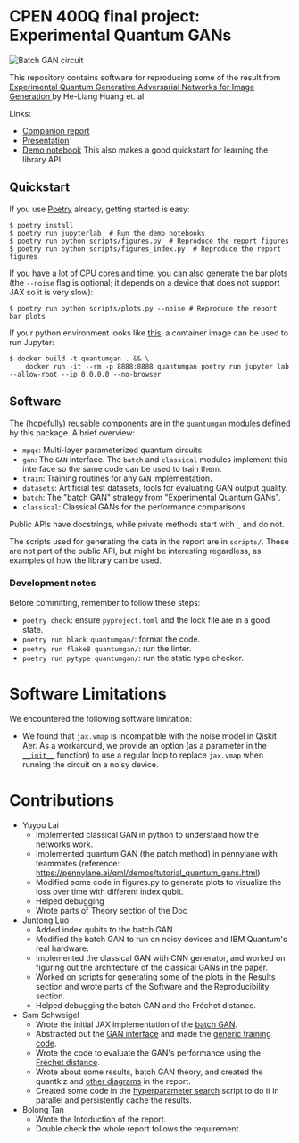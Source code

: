 # CPEN 400Q final project: Experimental Quantum GANs

![Batch GAN circuit](https://user-images.githubusercontent.com/33556084/232192493-dd3f1fc5-7bc6-494a-beae-6ade8cb9bd27.png)

This repository contains software for reproducing some of the result from
[Experimental Quantum Generative Adversarial Networks for Image Generation
](https://arxiv.org/abs/2010.06201) by He-Liang Huang et. al.

Links:
- [Companion report](report/report.pdf)
- [Presentation](report/presentation.pdf)
- [Demo notebook](demo/talk-demo.ipynb)
  This also makes a good quickstart for learning the library API.

## Quickstart

If you use [Poetry](https://python-poetry.org/) already, getting started is
easy:

```
$ poetry install
$ poetry run jupyterlab  # Run the demo notebooks
$ poetry run python scripts/figures.py  # Reproduce the report figures
$ poetry run python scripts/figures_index.py  # Reproduce the report figures
```

If you have a lot of CPU cores and time, you can also generate the bar plots 
(the `--noise` flag is optional; it depends on a device that does not support JAX so it is very slow):
```
$ poetry run python scripts/plots.py --noise # Reproduce the report bar plots
```

If your python environment looks like [this](https://xkcd.com/1987/), a container
image can be used to run Jupyter:

```
$ docker build -t quantumgan . && \
    docker run -it --rm -p 8888:8888 quantumgan poetry run jupyter lab --allow-root --ip 0.0.0.0 --no-browser
```

## Software

The (hopefully) reusable components are in the `quantumgan` modules defined by
this package.  A brief overview:
- `mpqc`: Multi-layer parameterized quantum circuits
- `gan`: The `GAN` interface.  The `batch` and `classical` modules implement
  this interface so the same code can be used to train them.
- `train`: Training routines for any `GAN` implementation.
- `datasets`: Artificial test datasets, tools for evaluating GAN output quality.
- `batch`: The "batch GAN" strategy from "Experimental Quantum GANs".
- `classical`: Classical GANs for the performance comparisons

Public APIs have docstrings, while private methods start with `_` and do not.

The scripts used for generating the data in the report are in `scripts/`.  These
are not part of the public API, but might be interesting regardless, as examples
of how the library can be used.

### Development notes

Before committing, remember to follow these steps:
- `poetry check`: ensure `pyproject.toml` and the lock file are in a good state.
- `poetry run black quantumgan/`: format the code.
- `poetry run flake8 quantumgan/`: run the linter.
- `poetry run pytype quantumgan/`: run the static type checker.

# Software Limitations
We encountered the following software limitation:
- We found that `jax.vmap` is incompatible with the noise model in Qiskit Aer. As
a workaround, we provide an option (as a parameter in the 
[`__init__`](quantumgan/batch.py) function) to use a regular loop to 
replace `jax.vmap` when running the circuit on a noisy device.

# Contributions

- Yuyou Lai
  - Implemented classical GAN in python to understand how the networks work.
  - Implemented quantum GAN (the patch method) in pennylane with teammates (reference: https://pennylane.ai/qml/demos/tutorial_quantum_gans.html)
  - Modified some code in figures.py to generate  plots to visualize the loss over time with different index qubit.
  - Helped debugging
  - Wrote parts of Theory section of the Doc
- Juntong Luo
  - Added index qubits to the batch GAN.
  - Modified the batch GAN to run on noisy devices and IBM Quantum's 
    real hardware.
  - Implemented the classical GAN with CNN generator, and worked on figuring 
    out the architecture of the classical GANs in the paper.
  - Worked on scripts for generating some of the plots in the Results section 
    and wrote parts of the Software and the Reproducibility section.
  - Helped debugging the batch GAN and the Fréchet distance.
- Sam Schweigel
  - Wrote the initial JAX implementation of the [batch GAN](quantumgan/batch.py).
  - Abstracted out the [GAN interface](quantumgan/gan.py) and made the [generic
  training code](quantumgan/train.py).
  - Wrote the code to evaluate the GAN's performance using the [Fréchet
    distance](quantumgan/datasets.py).
  - Wrote about some results, batch GAN theory, and created the quantkiz and
    [other diagrams](scripts/figures.py) in the report.
  - Created some code in the [hyperparameter search](scripts/plots.py) script to
    do it in parallel and persistently cache the results.
- Bolong Tan 
  - Wrote the Intoduction of the report.
  - Double check the whole report follows the requirement.
